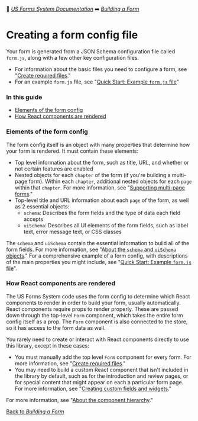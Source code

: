 :book: [*US Forms System Documentation*](../README.md) :arrow_right: [*Building a Form*](./README.md)

# Creating a form config file

Your form is generated from a JSON Schema configuration file called `form.js`, along with a few other key configuration files.

- For information about the basic files you need to configure a form, see "[Create required files](../getting-started/installing-the-us-forms-system-in-an-existing-application.md#create-required-files)."
- For an example `form.js` file, see "[Quick Start: Example `form.js` file](quick-start-example-formjs-file.md)"

### In this guide

- [Elements of the form config](#elements-of-the-form-config)
- [How React components are rendered](#how-react-components-are-rendered)

### Elements of the form config

The form config itself is an object with many properties that determine how your form is rendered. It must contain these elements:
- Top level information about the form, such as title, URL, and whether or not certain features are enabled
- Nested objects for each `chapter` of the form (if you're building a multi-page form). Within each `chapter`, additional nested objects for each `page` within that `chapter`. For more information, see "[Supporting multi-page forms](./creating-custom-fields-and-widgets#supporting-multi-page-forms)."
- Top-level title and URL information about each `page` of the form, as well as 2 essential objects:
  - `schema`: Describes the form fields and the type of data each field accepts
  - `uiSchema`: Describes all UI elements of the form fields, such as label text, error message text, or CSS classes

The `schema` and `uiSchema` contain the essential information to build all of the form fields. For more information, see "[About the `schema` and `uiSchema` objects](about-the-schema-and-uischema-objects)." For a comprehensive example of a form config, with descriptions of the main properties you might include, see "[Quick Start: Example `form.js` file](quick-start-example-formjs-file.md)".

### How React components are rendered

The US Forms System code uses the form config to determine which React components to render in order to build your form, usually automatically. React components require props to render properly. These are passed down through the top-level `Form` component, which takes the entire form config itself as a prop. The `Form` component is also connected to the store, so it has access to the form data as well.

You rarely need to create or interact with React components directly to use this library, except in these cases:

- You must manually add the top level `Form` component for every form. For more information, see "[Create required files](../getting-started/installing-the-us-forms-system-in-an-existing-application#create-required-files)."
- You may need to build a custom React component that isn't included in the library by default, such as for the introduction and review pages, or for special content that might appear on each a particular form page. For more information, see "[Creating custom fields and widgets](../customizing-the-library/creating-custom-fields-and-widgets)."

For more information, see "[About the component hierarchy](../how-the-library-works/about-the-component-hierarchy)."

[Back to *Building a Form*](./README.md)

